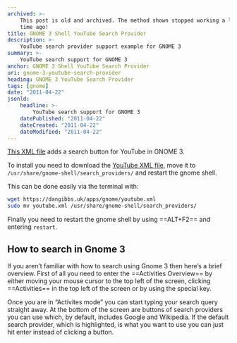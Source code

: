 ```yaml
---
archived: >-
    This post is old and archived. The method shown stopped working a long 
    time ago!
title: GNOME 3 Shell YouTube Search Provider
description: >-
    YouTube search provider support example for GNOME 3
summary: >-
    YouTube search support for GNOME 3
anchor: GNOME 3 Shell YouTube Search Provider 
uri: gnome-3-youtube-search-provider
heading: GNOME 3 YouTube Search Provider
tags: [gnome]
date: "2011-04-22"
jsonld:
    headline: >-
        YouTube search support for GNOME 3
    datePublished: "2011-04-22"
    dateCreated: "2011-04-22"
    dateModified: "2011-04-22"
---
```


[This XML file](/apps/gnome/youtube.xml) adds a search button for YouTube in 
GNOME 3.

To install you need to download the 
[YouTube XML file](/apps/gnome/youtube.xml), move it to 
`/usr/share/gnome-shell/search_providers/` and restart the gnome shell.

This can be done easily via the terminal with:

```bash
wget https://dangibbs.uk/apps/gnome/youtube.xml
sudo mv youtube.xml /usr/share/gnome-shell/search_providers/
```

Finally you need to restart the gnome shell by using ==ALT+F2== and entering 
`restart`.

## How to search in Gnome 3

If you aren’t familiar with how to search using Gnome 3 then here’s a 
brief overview. First of all you need to enter the ==Activities Overview== by 
either moving your mouse cursor to the top left of the screen, clicking 
==Activities== in the top left of the screen or by using the special key.

Once you are in “Activites mode” you can start typing your search query 
straight away. At the bottom of the screen are buttons of search providers 
you can use which, by default, includes Google and Wikipedia. If the default 
search provider, which is highlighted, is what you want to use you can just 
hit enter instead of clicking a button.
